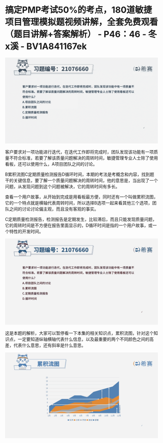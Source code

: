 # 搞定PMP考试50%的考点，180道敏捷项目管理模拟题视频讲解，全套免费观看（题目讲解+答案解析） - P46：46 - 冬x溪 - BV1A841167ek

![](img/bf88dc429fd6976777d14ed762c1fa06_0.png)

客户要求对一项功能进行迭代，在迭代工作即将完成时，团队发现该功能有一项质量不符合标准，若要了解该质量问题解决的周转时间，敏捷管理专业人士除了使用看板，还可以使用什么，A项目团队之间的讨论。

B累积流图C定期质量检测报告D循环时间，本期的考法是考概念和内容，找到题干的关键信息，要了解一个质量问题解决的周转时间，他的意思是，当出现了一个问题，从发现问题到这个问题被解决，它的周转时间有多长。

查看一个用户故事，从开始到完成是用看板最方便，同时还有一个叫做累积流图，它的一个特点就是横轴代表周转时间，所以选择B选项一起来看其他三个选项，团队之间的讨论讨论偏主观，而且没有客观的事实。

C定期质量检测报告，检测报告是定期发生，比较滞后，而且只能发现质量问题，它的周转时间是不方便在报告里面显示的，D循环时间是指的一个用户故事，或一个特性的开发时间。



![](img/bf88dc429fd6976777d14ed762c1fa06_2.png)

这是本题的解析，大家可以暂停看一下本集的相关知识点，累积流图，针对这个知识点，一定要知道纵轴横轴代表什么信息，以及最重要的两个不同颜色之间的高差，代表什么意思，还有斜率是什么意思。



![](img/bf88dc429fd6976777d14ed762c1fa06_4.png)